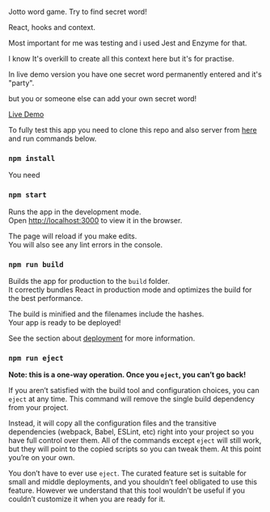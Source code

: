 Jotto word game. Try to find secret word!<br>

React, hooks and context.<br>

Most important for me was testing and i used Jest and Enzyme for that.<br>

I know It's overkill to create all this context here but it's for practise.<br>

In live demo version you have one secret word permanently entered and it's "party".<br>

but you or someone else can add your own secret word!<br>

[Live Demo](https://al3kaz.github.io/Jotto-hooks-context/)<br>

To fully test this app you need to clone this repo and also server from [here](https://github.com/al3kaz/jotto-word-server) and run commands below.

### `npm install`

You need

### `npm start`

Runs the app in the development mode.<br />
Open [http://localhost:3000](http://localhost:3000) to view it in the browser.

The page will reload if you make edits.<br />
You will also see any lint errors in the console.

### `npm run build`

Builds the app for production to the `build` folder.<br />
It correctly bundles React in production mode and optimizes the build for the best performance.

The build is minified and the filenames include the hashes.<br />
Your app is ready to be deployed!

See the section about [deployment](https://facebook.github.io/create-react-app/docs/deployment) for more information.

### `npm run eject`

**Note: this is a one-way operation. Once you `eject`, you can’t go back!**

If you aren’t satisfied with the build tool and configuration choices, you can `eject` at any time. This command will remove the single build dependency from your project.

Instead, it will copy all the configuration files and the transitive dependencies (webpack, Babel, ESLint, etc) right into your project so you have full control over them. All of the commands except `eject` will still work, but they will point to the copied scripts so you can tweak them. At this point you’re on your own.

You don’t have to ever use `eject`. The curated feature set is suitable for small and middle deployments, and you shouldn’t feel obligated to use this feature. However we understand that this tool wouldn’t be useful if you couldn’t customize it when you are ready for it.
